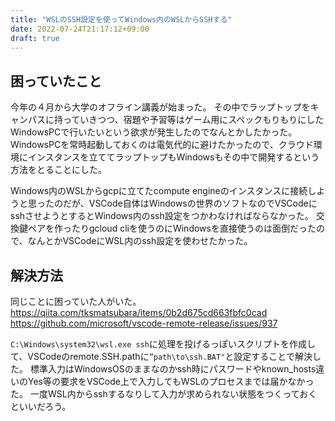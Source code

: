 ```yaml
---
title: "WSLのSSH設定を使ってWindows内のWSLからSSHする"
date: 2022-07-24T21:17:12+09:00
draft: true
---
```

## 困っていたこと

今年の４月から大学のオフライン講義が始まった。
その中でラップトップをキャンパスに持っていきつつ、宿題や予習等はゲーム用にスペックもりもりにしたWindowsPCで行いたいという欲求が発生したのでなんとかしたかった。
WindowsPCを常時起動しておくのは電気代的に避けたかったので、クラウド環境にインスタンスを立ててラップトップもWindowsもその中で開発するという方法をとることにした。

Windows内のWSLからgcpに立てたcompute engineのインスタンスに接続しようと思ったのだが、VSCode自体はWindowsの世界のソフトなのでVSCodeにsshさせようとするとWindows内のssh設定をつかわなければならなかった。
交換鍵ペアを作ったりgcloud cliを使うのにWindowsを直接使うのは面倒だったので、なんとかVSCodeにWSL内のssh設定を使わせたかった。

## 解決方法
同じことに困っていた人がいた。
https://qiita.com/tksmatsubara/items/0b2d675cd663fbfc0cad
https://github.com/microsoft/vscode-remote-release/issues/937

`C:\Windows\system32\wsl.exe ssh`に処理を投げるっぽいスクリプトを作成して、VSCodeのremote.SSH.pathに`”path\to\ssh.BAT"`と設定することで解決した。
標準入力はWindowsOSのままなのかssh時にパスワードやknown_hosts違いのYes等の要求をVSCode上で入力してもWSLのプロセスまでは届かなかった。
一度WSL内からsshするなりして入力が求められない状態をつくっておくといいだろう。

